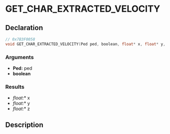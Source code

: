 # GET_CHAR_EXTRACTED_VELOCITY

## Declaration
```cpp
// 0x7B3F0058
void GET_CHAR_EXTRACTED_VELOCITY(Ped ped, boolean, float* x, float* y, float* z);
```

### Arguments
- **Ped:** ped
- **boolean**

### Results
- **float*:** x
- **float*:** y
- **float*:** z

## Description
